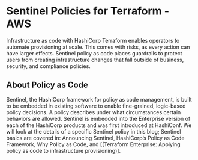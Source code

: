 
# Sentinel Policies for Terraform - AWS

Infrastructure as code with HashiCorp Terraform enables operators to automate provisioning at scale. This comes with risks, as every action can have larger effects. Sentinel policy as code places guardrails to protect users from creating infrastructure changes that fall outside of business, security, and compliance policies.

## About Policy as Code

Sentinel, the HashiCorp framework for policy as code management, is built to be embedded in existing software to enable fine-grained, logic-based policy decisions. A policy describes under what circumstances certain behaviors are allowed. Sentinel is embedded into the Enterprise version of each of the HashiCorp products and was first introduced at HashiConf. We will look at the details of a specific Sentinel policy in this blog; Sentinel basics are covered in: Announcing Sentinel, HashiCorp’s Policy as Code Framework, Why Policy as Code, and [(Terraform Enterprise: Applying policy as code to infrastructure provisioning)].
